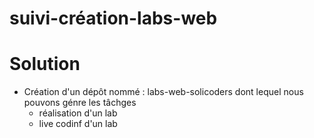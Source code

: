 # suivi-création-labs-web

# Solution 

- Création d'un dépôt nommé : labs-web-solicoders dont lequel nous pouvons génre les tâchges 
  - réalisation d'un lab
  - live codinf d'un lab